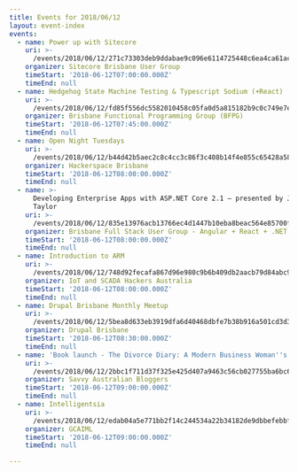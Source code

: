 ```yaml
---
title: Events for 2018/06/12
layout: event-index
events:
  - name: Power up with Sitecore
    uri: >-
      /events/2018/06/12/271c73303deb9ddabae9c096e6114725448c6ea4ca61ac57d4ab7adc3233fcd2
    organizer: Sitecore Brisbane User Group
    timeStart: '2018-06-12T07:00:00.000Z'
    timeEnd: null
  - name: Hedgehog State Machine Testing & Typescript Sodium (+React)
    uri: >-
      /events/2018/06/12/fd85f556dc5582010458c05fa0d5a815182b9c0c749e7e48f51a73b3d71d4c37
    organizer: Brisbane Functional Programming Group (BFPG)
    timeStart: '2018-06-12T07:45:00.000Z'
    timeEnd: null
  - name: Open Night Tuesdays
    uri: >-
      /events/2018/06/12/b44d42b5aec2c8c4cc3c86f3c408b14f4e855c65428a5820f57f69154e648e36
    organizer: Hackerspace Brisbane
    timeStart: '2018-06-12T08:00:00.000Z'
    timeEnd: null
  - name: >-
      Developing Enterprise Apps with ASP.NET Core 2.1 – presented by Jason
      Taylor
    uri: >-
      /events/2018/06/12/835e13976acb13766ec4d1447b10eba8beac564e85700f3972313a12587d2fe0
    organizer: Brisbane Full Stack User Group - Angular + React + .NET Core
    timeStart: '2018-06-12T08:00:00.000Z'
    timeEnd: null
  - name: Introduction to ARM
    uri: >-
      /events/2018/06/12/748d92fecafa867d96e980c9b6b409db2aacb79d84abc9ac2034cc7920d22aca
    organizer: IoT and SCADA Hackers Australia
    timeStart: '2018-06-12T08:00:00.000Z'
    timeEnd: null
  - name: Drupal Brisbane Monthly Meetup
    uri: >-
      /events/2018/06/12/5bea8d633eb3919dfa6d40468dbfe7b38b916a501cd3d33ec0a91213ae9b5f6d
    organizer: Drupal Brisbane
    timeStart: '2018-06-12T08:30:00.000Z'
    timeEnd: null
  - name: 'Book launch - The Divorce Diary: A Modern Business Woman''s Survival Guide'
    uri: >-
      /events/2018/06/12/2bbc1f711d37f325e425d407a9463c56cb027755ba6bc680abbc6ba1cba4cc86
    organizer: Savvy Australian Bloggers
    timeStart: '2018-06-12T09:00:00.000Z'
    timeEnd: null
  - name: Intelligentsia
    uri: >-
      /events/2018/06/12/edab04a5e771bb2f14c244534a22b34182de9dbbefebbfed17a84d1ee78ebe3b
    organizer: GCAIML
    timeStart: '2018-06-12T09:00:00.000Z'
    timeEnd: null

---
```

